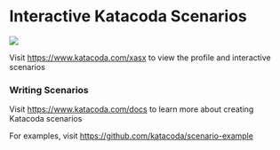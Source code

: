 # Interactive Katacoda Scenarios

[![](http://shields.katacoda.com/katacoda/xasx/count.svg)](https://www.katacoda.com/xasx "Get your profile on Katacoda.com")

Visit https://www.katacoda.com/xasx to view the profile and interactive scenarios

### Writing Scenarios
Visit https://www.katacoda.com/docs to learn more about creating Katacoda scenarios

For examples, visit https://github.com/katacoda/scenario-example
